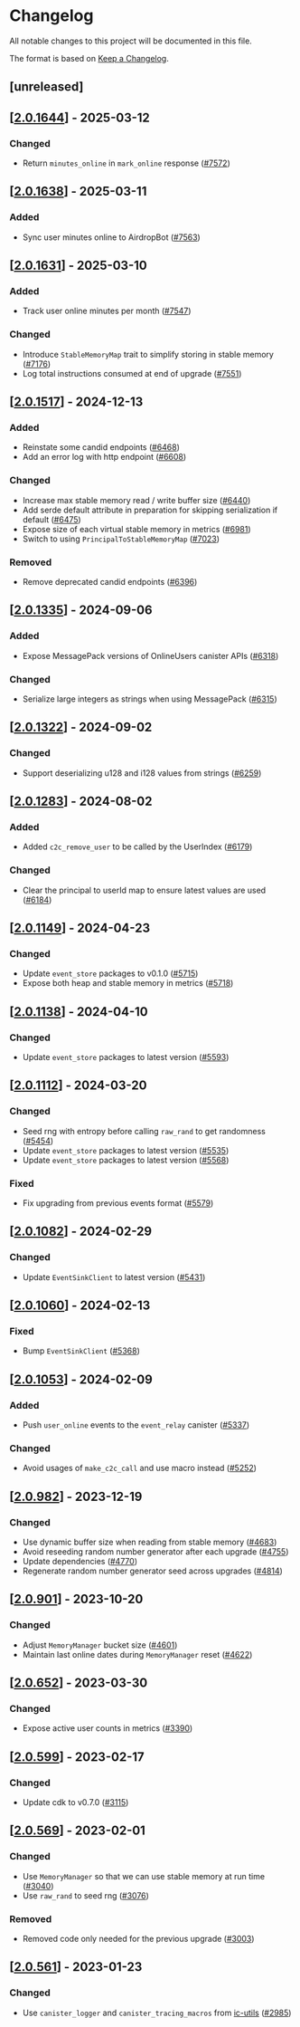 # Changelog

All notable changes to this project will be documented in this file.

The format is based on [Keep a Changelog](https://keepachangelog.com/en/1.0.0/).

## [unreleased]

## [[2.0.1644](https://github.com/open-chat-labs/open-chat/releases/tag/v2.0.1644-online_users)] - 2025-03-12

### Changed

- Return `minutes_online` in `mark_online` response ([#7572](https://github.com/open-chat-labs/open-chat/pull/7572))

## [[2.0.1638](https://github.com/open-chat-labs/open-chat/releases/tag/v2.0.1638-online_users)] - 2025-03-11

### Added

- Sync user minutes online to AirdropBot ([#7563](https://github.com/open-chat-labs/open-chat/pull/7563))

## [[2.0.1631](https://github.com/open-chat-labs/open-chat/releases/tag/v2.0.1631-online_users)] - 2025-03-10

### Added

- Track user online minutes per month ([#7547](https://github.com/open-chat-labs/open-chat/pull/7547))

### Changed

- Introduce `StableMemoryMap` trait to simplify storing in stable memory ([#7176](https://github.com/open-chat-labs/open-chat/pull/7176))
- Log total instructions consumed at end of upgrade ([#7551](https://github.com/open-chat-labs/open-chat/pull/7551))

## [[2.0.1517](https://github.com/open-chat-labs/open-chat/releases/tag/v2.0.1517-online_users)] - 2024-12-13

### Added

- Reinstate some candid endpoints ([#6468](https://github.com/open-chat-labs/open-chat/pull/6468))
- Add an error log with http endpoint ([#6608](https://github.com/open-chat-labs/open-chat/pull/6608))

### Changed

- Increase max stable memory read / write buffer size ([#6440](https://github.com/open-chat-labs/open-chat/pull/6440))
- Add serde default attribute in preparation for skipping serialization if default ([#6475](https://github.com/open-chat-labs/open-chat/pull/6475))
- Expose size of each virtual stable memory in metrics ([#6981](https://github.com/open-chat-labs/open-chat/pull/6981))
- Switch to using `PrincipalToStableMemoryMap` ([#7023](https://github.com/open-chat-labs/open-chat/pull/7023))

### Removed

- Remove deprecated candid endpoints ([#6396](https://github.com/open-chat-labs/open-chat/pull/6396))

## [[2.0.1335](https://github.com/open-chat-labs/open-chat/releases/tag/v2.0.1335-online_users)] - 2024-09-06

### Added

- Expose MessagePack versions of OnlineUsers canister APIs ([#6318](https://github.com/open-chat-labs/open-chat/pull/6318))

### Changed

- Serialize large integers as strings when using MessagePack ([#6315](https://github.com/open-chat-labs/open-chat/pull/6315))

## [[2.0.1322](https://github.com/open-chat-labs/open-chat/releases/tag/v2.0.1322-online_users)] - 2024-09-02

### Changed

- Support deserializing u128 and i128 values from strings ([#6259](https://github.com/open-chat-labs/open-chat/pull/6259))

## [[2.0.1283](https://github.com/open-chat-labs/open-chat/releases/tag/v2.0.1283-online_users)] - 2024-08-02

### Added

- Added `c2c_remove_user` to be called by the UserIndex ([#6179](https://github.com/open-chat-labs/open-chat/pull/6179))

### Changed

- Clear the principal to userId map to ensure latest values are used ([#6184](https://github.com/open-chat-labs/open-chat/pull/6184))

## [[2.0.1149](https://github.com/open-chat-labs/open-chat/releases/tag/v2.0.1149-online_users)] - 2024-04-23

### Changed

- Update `event_store` packages to v0.1.0 ([#5715](https://github.com/open-chat-labs/open-chat/pull/5715))
- Expose both heap and stable memory in metrics ([#5718](https://github.com/open-chat-labs/open-chat/pull/5718))

## [[2.0.1138](https://github.com/open-chat-labs/open-chat/releases/tag/v2.0.1138-online_users)] - 2024-04-10

### Changed

- Update `event_store` packages to latest version ([#5593](https://github.com/open-chat-labs/open-chat/pull/5593))

## [[2.0.1112](https://github.com/open-chat-labs/open-chat/releases/tag/v2.0.1112-online_users)] - 2024-03-20

### Changed

- Seed rng with entropy before calling `raw_rand` to get randomness ([#5454](https://github.com/open-chat-labs/open-chat/pull/5454))
- Update `event_store` packages to latest version ([#5535](https://github.com/open-chat-labs/open-chat/pull/5535))
- Update `event_store` packages to latest version ([#5568](https://github.com/open-chat-labs/open-chat/pull/5568))

### Fixed

- Fix upgrading from previous events format ([#5579](https://github.com/open-chat-labs/open-chat/pull/5579))

## [[2.0.1082](https://github.com/open-chat-labs/open-chat/releases/tag/v2.0.1082-online_users)] - 2024-02-29

### Changed

- Update `EventSinkClient` to latest version ([#5431](https://github.com/open-chat-labs/open-chat/pull/5431))

## [[2.0.1060](https://github.com/open-chat-labs/open-chat/releases/tag/v2.0.1060-online_users)] - 2024-02-13

### Fixed

- Bump `EventSinkClient` ([#5368](https://github.com/open-chat-labs/open-chat/pull/5368))

## [[2.0.1053](https://github.com/open-chat-labs/open-chat/releases/tag/v2.0.1053-online_users)] - 2024-02-09

### Added

- Push `user_online` events to the `event_relay` canister ([#5337](https://github.com/open-chat-labs/open-chat/pull/5337))

### Changed

- Avoid usages of `make_c2c_call` and use macro instead ([#5252](https://github.com/open-chat-labs/open-chat/pull/5252))

## [[2.0.982](https://github.com/open-chat-labs/open-chat/releases/tag/v2.0.982-online_users)] - 2023-12-19

### Changed

- Use dynamic buffer size when reading from stable memory ([#4683](https://github.com/open-chat-labs/open-chat/pull/4683))
- Avoid reseeding random number generator after each upgrade ([#4755](https://github.com/open-chat-labs/open-chat/pull/4755))
- Update dependencies ([#4770](https://github.com/open-chat-labs/open-chat/pull/4770))
- Regenerate random number generator seed across upgrades ([#4814](https://github.com/open-chat-labs/open-chat/pull/4814))

## [[2.0.901](https://github.com/open-chat-labs/open-chat/releases/tag/v2.0.901-online_users)] - 2023-10-20

### Changed

- Adjust `MemoryManager` bucket size ([#4601](https://github.com/open-chat-labs/open-chat/pull/4601))
- Maintain last online dates during `MemoryManager` reset ([#4622](https://github.com/open-chat-labs/open-chat/pull/4622))

## [[2.0.652](https://github.com/open-chat-labs/open-chat/releases/tag/v2.0.652-online_users)] - 2023-03-30

### Changed

- Expose active user counts in metrics ([#3390](https://github.com/open-chat-labs/open-chat/pull/3390))

## [[2.0.599](https://github.com/open-chat-labs/open-chat/releases/tag/v2.0.599-online_users)] - 2023-02-17

### Changed

- Update cdk to v0.7.0 ([#3115](https://github.com/open-chat-labs/open-chat/pull/3115))

## [[2.0.569](https://github.com/open-chat-labs/open-chat/releases/tag/v2.0.569-online_users)] - 2023-02-01

### Changed

- Use `MemoryManager` so that we can use stable memory at run time ([#3040](https://github.com/open-chat-labs/open-chat/pull/3040))
- Use `raw_rand` to seed rng ([#3076](https://github.com/open-chat-labs/open-chat/pull/3076))

### Removed

- Removed code only needed for the previous upgrade ([#3003](https://github.com/open-chat-labs/open-chat/pull/3003))

## [[2.0.561](https://github.com/open-chat-labs/open-chat/releases/tag/v2.0.561-online_users)] - 2023-01-23

### Changed

- Use `canister_logger` and `canister_tracing_macros` from [ic-utils](https://github.com/open-chat-labs/ic-utils) ([#2985](https://github.com/open-chat-labs/open-chat/pull/2985))
